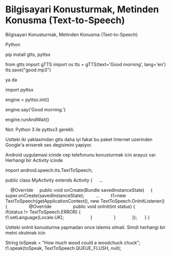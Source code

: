 # Bilgisayari Konusturmak,  Metinden Konusma (Text-to-Speech)


Bilgisayari Konusturmak,  Metinden Konusma (Text-to-Speech)




Python

pip install gtts, pyttsx

from gtts import gTTS
import os
tts = gTTS(text='Good morning', lang='en')
tts.save("good.mp3")



ya da 




import pyttsx

engine = pyttsx.init()

engine.say('Good morning.')

engine.runAndWait()



Not: Python 3 ile pyttsx3 gerekli.

Ustteki iki yaklasimdan gtts daha iyi fakat bu paket Internet uzerinden Google'a eriserek ses degisimini yapiyor.

Android uygulamasi icinde cep telefonunu konusturmak icin arayuz var. Herhangi bir Activity icinde

import android.speech.tts.TextToSpeech;

public class MyActivity extends Activity
{
    ...

    @Override
    public void onCreate(Bundle savedInstanceState)
    {
        super.onCreate(savedInstanceState);
        ...
        t1=new TextToSpeech(getApplicationContext(), new TextToSpeech.OnInitListener() {
                @Override
                public void onInit(int status) {
                    if(status != TextToSpeech.ERROR) {
                        t1.setLanguage(Locale.UK);
                    }
                }
            });
     }
}


Ustteki onInit konusturma yapmadan once islemis olmali. Simdi herhangi bir metni okutmak icin

String toSpeak = "How much wood could a woodchuck chuck";
t1.speak(toSpeak, TextToSpeech.QUEUE_FLUSH, null);     








